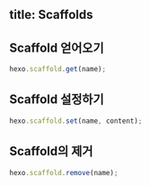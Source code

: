 title: Scaffolds
---
## Scaffold 얻어오기

``` js
hexo.scaffold.get(name);
```

## Scaffold 설정하기

``` js
hexo.scaffold.set(name, content);
```

## Scaffold의 제거

``` js
hexo.scaffold.remove(name);
```